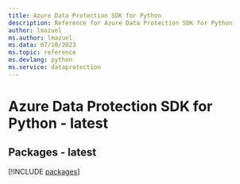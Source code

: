 ```yaml
---
title: Azure Data Protection SDK for Python
description: Reference for Azure Data Protection SDK for Python
author: lmazuel
ms.author: lmazuel
ms.data: 07/10/2023
ms.topic: reference
ms.devlang: python
ms.service: dataprotection
---
```

# Azure Data Protection SDK for Python - latest
## Packages - latest
[!INCLUDE [packages](data-protection-index.md)]